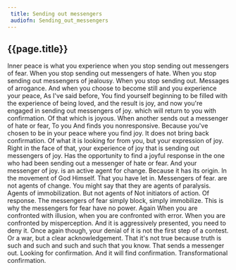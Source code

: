 ```yaml
---
 title: Sending out messengers
 audiofn: Sending_out_messengers
---
```


## {{page.title}}

Inner peace is what you experience when you stop sending out messengers
of fear. When you stop sending out messengers of hate. When you stop
sending out messengers of jealousy. When you stop sending out. Messages
of arrogance. And when you choose to become still and you experience
your peace, As I've said before, You find yourself beginning to be
filled with the experience of being loved, and the result is joy, and
now you're engaged in sending out messengers of joy. which will return
to you with confirmation. Of that which is joyous. When another sends
out a messenger of hate or fear, To you And finds you nonresponsive.
Because you've chosen to be in your peace where you find joy. It does
not bring back confirmation. Of what it is looking for from you, but
your expression of joy. Right in the face of that, your experience of
joy that is sending out messengers of joy. Has the opportunity to find a
joyful response in the one who had been sending out a messenger of hate
or fear. And your messenger of joy. is an active agent for change.
Because it has its origin. In the movement of God Himself. That you have
let in. Messengers of fear. are not agents of change. You might say that
they are agents of paralysis. Agents of immobilization. But not agents
of Not initiators of action. Of response. The messengers of fear simply
block, simply immobilize. This is why the messengers for fear have no
power. Again When you are confronted with illusion, when you are
confronted with error. When you are confronted by misperception. And it
is aggressively presented, you need to deny it. Once again though, your
denial of it is not the first step of a contest. Or a war, but a clear
acknowledgement. That it's not true because truth is such and such and
such and such that you know. That sends a messenger out. Looking for
confirmation. And it will find confirmation. Transformational
confirmation.

